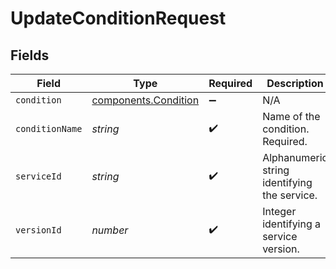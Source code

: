 # UpdateConditionRequest


## Fields

| Field                                                               | Type                                                                | Required                                                            | Description                                                         | Example                                                             |
| ------------------------------------------------------------------- | ------------------------------------------------------------------- | ------------------------------------------------------------------- | ------------------------------------------------------------------- | ------------------------------------------------------------------- |
| `condition`                                                         | [components.Condition](../../../sdk/models/components/condition.md) | :heavy_minus_sign:                                                  | N/A                                                                 |                                                                     |
| `conditionName`                                                     | *string*                                                            | :heavy_check_mark:                                                  | Name of the condition. Required.                                    | test-condition                                                      |
| `serviceId`                                                         | *string*                                                            | :heavy_check_mark:                                                  | Alphanumeric string identifying the service.                        | SU1Z0isxPaozGVKXdv0eY                                               |
| `versionId`                                                         | *number*                                                            | :heavy_check_mark:                                                  | Integer identifying a service version.                              | 1                                                                   |